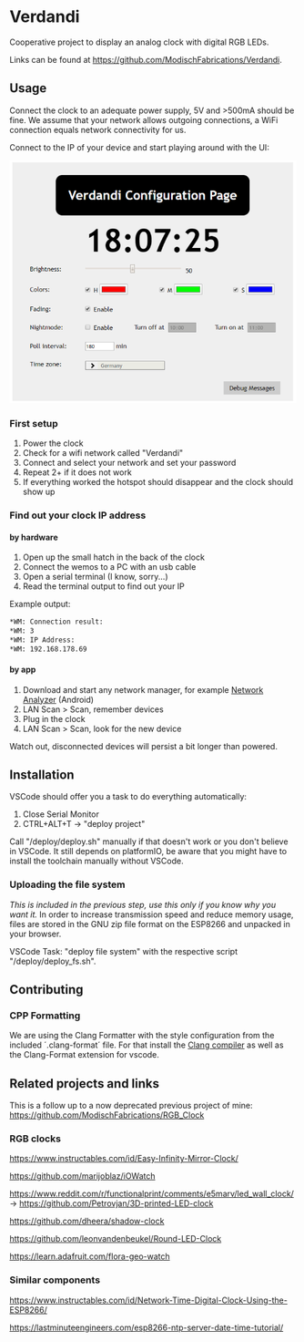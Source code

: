 # Verdandi
Cooperative project to display an analog clock with digital RGB LEDs.

Links can be found at https://github.com/ModischFabrications/Verdandi.

## Usage
Connect the clock to an adequate power supply, 5V and >500mA should be fine. 
We assume that your network allows outgoing connections, a WiFi connection equals 
network connectivity for us.

Connect to the IP of your device and start playing around with the UI:

![Verdandi Config Page](https://github.com/ModischFabrications/Verdandi/blob/master/res/verdandi-config-page.png)

### First setup
1. Power the clock
2. Check for a wifi network called "Verdandi"
3. Connect and select your network and set your password
4. Repeat 2+ if it does not work
5. If everything worked the hotspot should disappear and the clock should show up

### Find out your clock IP address
#### by hardware
1. Open up the small hatch in the back of the clock
1. Connect the wemos to a PC with an usb cable
1. Open a serial terminal (I know, sorry...)
1. Read the terminal output to find out your IP

Example output:
```
*WM: Connection result: 
*WM: 3
*WM: IP Address:
*WM: 192.168.178.69
```

#### by app
1. Download and start any network manager, for example [Network Analyzer](https://play.google.com/store/apps/details?id=net.techet.netanalyzerlite.an) (Android)
1. LAN Scan > Scan, remember devices
1. Plug in the clock
1. LAN Scan > Scan, look for the new device

Watch out, disconnected devices will persist a bit longer than powered.

## Installation
VSCode should offer you a task to do everything automatically:
1. Close Serial Monitor
2. CTRL+ALT+T -> "deploy project"

Call "/deploy/deploy.sh" manually if that doesn't work or you don't believe in VSCode.
It still depends on platformIO, be aware that you might have to install the toolchain manually without VSCode.

### Uploading the file system
*This is included in the previous step, use this only if you know why you want it.*
In order to increase transmission speed and reduce memory usage, files are stored in the GNU zip file format on the ESP8266 and unpacked in your browser. 

VSCode Task: "deploy file system" with the respective script "/deploy/deploy_fs.sh". 

## Contributing
### CPP Formatting
We are using the Clang Formatter with the style configuration from the included ´.clang-format´ file. For that install the [Clang compiler](https://github.com/nextcloud/desktop/wiki) as well as the Clang-Format extension for vscode.

## Related projects and links

This is a follow up to a now deprecated previous project of mine: https://github.com/ModischFabrications/RGB_Clock

### RGB clocks
https://www.instructables.com/id/Easy-Infinity-Mirror-Clock/

https://github.com/marijoblaz/iOWatch

https://www.reddit.com/r/functionalprint/comments/e5marv/led_wall_clock/ -> https://github.com/Petrovjan/3D-printed-LED-clock

https://github.com/dheera/shadow-clock

https://github.com/leonvandenbeukel/Round-LED-Clock

https://learn.adafruit.com/flora-geo-watch

### Similar components

https://www.instructables.com/id/Network-Time-Digital-Clock-Using-the-ESP8266/

https://lastminuteengineers.com/esp8266-ntp-server-date-time-tutorial/

